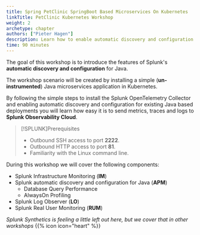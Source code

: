 ```yaml
---
title: Spring PetClinic SpringBoot Based Microservices On Kubernetes
linkTitle: PetClinic Kubernetes Workshop
weight: 2
archetype: chapter
authors: ["Pieter Hagen"]
description: Learn how to enable automatic discovery and configuration for your Java-based application running in Kubernetes. Experience real-time monitoring to help you maximize application behavior with end-to-end visibility.
time: 90 minutes
---
```


The goal of this workshop is to introduce the features of Splunk's **automatic discovery and configuration** for Java.

The workshop scenario will be created by installing a simple (**un-instrumented**) Java microservices application in Kubernetes.

By following the simple steps to install the Splunk OpenTelemetry Collector and enabling automatic discovery and configuration for existing Java based deployments you will learn how easy it is to send metrics, traces and logs to **Splunk Observability Cloud**.

> [!SPLUNK]Prerequisites
>
> * Outbound SSH access to port **2222**.
> * Outbound HTTP access to port **81**.
> * Familiarity with the Linux command line.

During this workshop we will cover the following components:

* Splunk Infrastructure Monitoring (**IM**)
* Splunk automatic discovery and configuration for Java (**APM**)
  * Database Query Performance
  * AlwaysOn Profiling
* Splunk Log Observer (**LO**)
* Splunk Real User Monitoring (**RUM**)

_Splunk Synthetics is feeling a little left out here, but we cover that in other workshops_ {{% icon icon="heart" %}}
